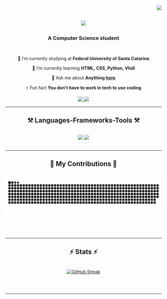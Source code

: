 <img align="right" src="https://visitor-badge.laobi.icu/badge?page_id=artherp.artherp" />

<h1 align="center">
    <img src="https://readme-typing-svg.herokuapp.com/?font=Righteous&size=35&center=true&vCenter=true&width=500&height=70&duration=4000&lines=Hi+There!+👋;+I'm+Arthur+Erpen!;" />
</h1>

<h3 align="center">A Computer Science student</h3>

<br/>

<div align="center">
 
 🔭 I’m currently studying at **Federal University of Santa Catarina**
 
 🌱 I’m currently learning **HTML, CSS, Python, Vhdl**

💬 Ask me about **Anything [here](https://github.com/artherp/artherp/issues)**

⚡ Fun fact **You don't have to work in tech to use coding**

 </div>
 
<div align="center"> 
  <a href="mailto:a.erpen.contact@gmail.com">
    <img src="https://img.shields.io/badge/Gmail-333333?style=for-the-badge&logo=gmail&logoColor=red" />
  </a>
  <a href="https://www.linkedin.com/in/arthur-erpen-798804260/" target="_blank">
    <img src="https://img.shields.io/badge/LinkedIn-0077B5?style=for-the-badge&logo=linkedin&logoColor=white" target="_blank" />
  </a>
  </a>
</div>

 <hr/>
 
<h2 align="center">⚒️ Languages-Frameworks-Tools ⚒️</h2>
<br/>
<div align="center">
    <img src="https://skillicons.dev/icons?i=html,css,vscode,github,figma,git" />
    <img src="https://skillicons.dev/icons?i=python" /><br>
</div>

<br/>
<hr/>

<div align="center">
  <h2>🐍 My Contributions 🐍</h2>
  <br>
  <div align="center">

<picture>

  <img alt="github contribution grid snake animation" src="https://raw.githubusercontent.com/artherp/artherp/output/github-contribution-grid-snake.svg">

</picture>

</div>
  
  <br/><br/><br/>
</div>

<hr/>

<h2 align="center">⚡ Stats ⚡</h2>
<br>
<div align=center>
  <a href="https://git.io/streak-stats"><img src="https://streak-stats.demolab.com?user=artherp&theme=dark&hide_border=true&border_radius=15" alt="GitHub Streak" /></a>
  
</div>

<br/><br/>

<hr/>

<br/>

<br/>
